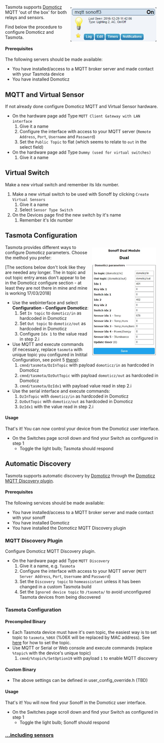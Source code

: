 
<img alt="Domoticz" src="../_media/logo/domoticz2.jpg" style="margin:10px;float:right;width:20em"> </img>
Tasmota supports [Domoticz](http://www.domoticz.com/) MQTT 'out of the box' for both relays and sensors.

Find below the procedure to configure Domoticz and Tasmota.

#### Prerequisites
The following servers should be made available:

- You have installed/access to a MQTT broker server and made contact with your Tasmota device
- You have installed Domoticz

## MQTT and Virtual Sensor
If not already done configure Domoticz MQTT and Virtual Sensor hardware.

- On the hardware page add Type `MQTT Client Gateway with LAN interface`
    1. Give it a name
    2. Configure the interface with access to your MQTT server (`Remote Address`, `Port`, `Username` and `Password`)
    3. Set the `Public Topic` to flat (which seems to relate to `out` in the select field)
- On the hardware page add Type `Dummy (used for virtual switches)`
    1. Give it a name

## Virtual Switch
Make a new virtual switch and remember its Idx number.

1. Make a new virtual switch to be used with Sonoff by clicking `Create Virtual Sensors`
    1. Give it a name
    2. Select `Sensor Type Switch`
2. On the Devices page find the new switch by it's name
    1. Remember it's Idx number

## Tasmota Configuration
<img alt="Domoticz" src="../_media/logo/domoticz3.jpg" style="margin:10px;float:right;width:15em"> </img>
Tasmota provides different ways to configure Domoticz parameters. Choose the method you prefer:

[The sections below don't look like they are needed any longer. The in topic and out topic entry areas don't appear to be in the Domoticz configure section - at least they are not there in mine and mine is working 17/03/2018]

- Use the webinterface and select **Configuration - Configure Domoticz**:
    1. Set `In topic` to `domoticz/in` as hardcoded in Domoticz
    2. Set `Out topic` to `domoticz/out` as hardcoded in Domoticz
    3. Configure `Idx 1` to the value read in step 2.i
- Use MQTT and execute commands (if necessary, replace `tasmota` with unique topic you configured in Initital Configuration, see point 5 [there](Getting-Started.md#initial-configuration)):
    1. `cmnd/tasmota/DzInTopic` with payload `domoticz/in` as hardcoded in Domoticz
    2. `cmnd/tasmota/DzOutTopic` with payload `domoticz/out` as hardcoded in Domoticz
    3. `cmnd/tasmota/DzIdx1` with payload value read in step 2.i
- Use the serial interface and execute commands:
    1. `DzInTopic` with `domoticz/in` as hardcoded in Domoticz
    2. `DzOutTopic` with `domoticz/out` as hardcoded in Domoticz
    3. `DzIdx1` with the value read in step 2.i

#### Usage    
That's it! You can now control your device from the Domoticz user interface.

- On the Switches page scroll down and find your Switch as configured in step 1
    - Toggle the light bulb; Tasmota should respond

## Automatic Discovery

Tasmota supports automatic discovery by [Domoticz](http://www.domoticz.com/) through the [Domoticz MQTT Discovery plugin](https://github.com/emontnemery/domoticz_mqtt_discovery).

#### Prerequisites
The following services should be made available:

- You have installed/access to a MQTT broker server and made contact with your sonoff
- You have installed Domoticz
- You have installed the Domoticz MQTT Discovery plugin

### MQTT Discovery Plugin
Configure Domoticz MQTT Discovery plugin.

- On the hardware page add Type `MQTT Discovery`
    1. Give it a name, e.g. `Tasmota`
    2. Configure the interface with access to your MQTT server (`MQTT Server Address`, `Port`, `Username` and `Password`)
    3. Set the `Discovery topic` to `homeassistant` unless it has been changed in a custom Tasmota build
    4. Set the `Ignored device topic` to `/tasmota/` to avoid unconfigured Tasmota devices from being discovered

### Tasmota Configuration
#### Precompiled Binary
- Each Tasmota device must have it's own topic, the easiest way is to set topic to `tasmota_%06X` (%06X will be replaced by MAC address). See [here](Getting-Started.md) for how to set the topic.
- Use MQTT or Serial or Web console and execute commands (replace `%topic%` with the device's unique topic)
    1. `cmnd/%topic%/SetOption19` with payload `1` to enable MQTT discovery

#### Custom Binary
- The above settings can be defined in user_config_override.h (TBD)

#### Usage    
That's it! You will now find your Sonoff in the Domoticz user interface.

- On the Switches page scroll down and find your Switch as configured in step 1
    - Toggle the light bulb; Sonoff should respond

### [...including sensors](https://github.com/joba-1/Tasmoticz)
